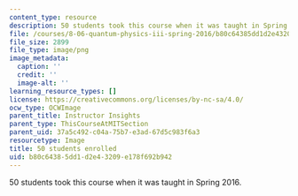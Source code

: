 ```yaml
---
content_type: resource
description: 50 students took this course when it was taught in Spring 2016.
file: /courses/8-06-quantum-physics-iii-spring-2016/b80c64385dd1d2e43209e178f692b942_50.png
file_size: 2899
file_type: image/png
image_metadata:
  caption: ''
  credit: ''
  image-alt: ''
learning_resource_types: []
license: https://creativecommons.org/licenses/by-nc-sa/4.0/
ocw_type: OCWImage
parent_title: Instructor Insights
parent_type: ThisCourseAtMITSection
parent_uid: 37a5c492-c04a-75b7-e3ad-67d5c983f6a3
resourcetype: Image
title: 50 students enrolled
uid: b80c6438-5dd1-d2e4-3209-e178f692b942
---
```

50 students took this course when it was taught in Spring 2016.